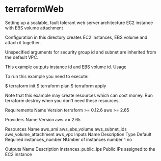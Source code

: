 # terraformWeb
Setting up a scalable, fault tolerant web server architecture
EC2 instance with EBS volume attachment

Configuration in this directory creates EC2 instances, EBS volume and attach it together.

Unspecified arguments for security group id and subnet are inherited from the default VPC.

This example outputs instance id and EBS volume id.
Usage

To run this example you need to execute:

$ terraform init
$ terraform plan
$ terraform apply

Note that this example may create resources which can cost money. Run terraform destroy when you don't need these resources.

Requirements
Name 	Version
terraform 	>= 0.12.6
aws 	>= 2.65

Providers
Name 	Version
aws 	>= 2.65

Resources
Name
aws_ami
aws_ebs_volume
aws_subnet_ids
aws_volume_attachment
aws_vpc
Inputs
Name 	Description 	Type 	Default 	Required
instances_number 	NUmber of instances 	number 	1 	no

Outputs
Name 	Description
instances_public_ips 	Public IPs assigned to the EC2 instance
